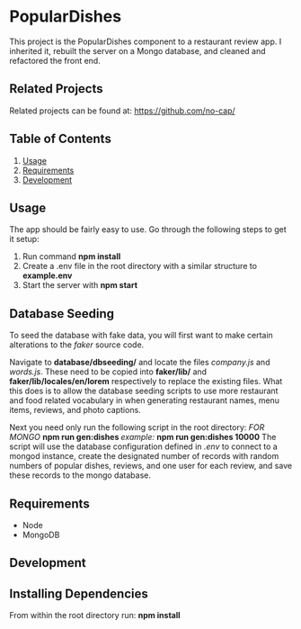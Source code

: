 # PopularDishes

This project is the PopularDishes component to a restaurant review app. I inherited it, rebuilt the server on a Mongo database, and cleaned and refactored the front end.

## Related Projects
Related projects can be found at: https://github.com/no-cap/

## Table of Contents

1. [Usage](#Usage)
2. [Requirements](#requirements)
3. [Development](#development)

## Usage

The app should be fairly easy to use. Go through the following steps to get it setup:
1. Run command **npm install**
2. Create a .env file in the root directory with a similar structure to **example.env**
3. Start the server with **npm start**

## Database Seeding

To seed the database with fake data, you will first want to make certain alterations to the *faker* source code.

Navigate to **database/dbseeding/** and locate the files *company.js* and *words.js*. These need to be copied into **faker/lib/** and **faker/lib/locales/en/lorem** respectively to replace the existing files. What this does is to allow the database seeding scripts to use more restaurant and food related vocabulary in when generating restaurant names, menu items, reviews, and photo captions.

Next you need only run the following script in the root directory: 
*FOR MONGO* **npm run gen:dishes <NumberOfRestaurants>**
*example:* **npm run gen:dishes 10000**
The script will use the database configuration defined in *.env* to connect to a mongod instance, create the designated number of records with random numbers of popular dishes, reviews, and one user for each review, and save these records to the mongo database. 


## Requirements

- Node
- MongoDB

## Development

## Installing Dependencies

From within the root directory run: **npm install**

